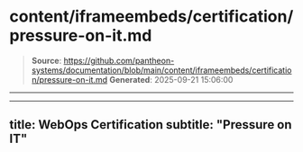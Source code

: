 # content/iframeembeds/certification/pressure-on-it.md

> **Source**: https://github.com/pantheon-systems/documentation/blob/main/content/iframeembeds/certification/pressure-on-it.md
> **Generated**: 2025-09-21 15:06:00

---

---
title: WebOps Certification
subtitle: "Pressure on IT"
---

<Partial file="certification-guide/pressure-on-it.md" />

